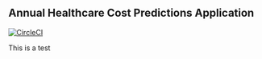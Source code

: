 ## Annual Healthcare Cost Predictions Application
[![CircleCI](https://circleci.com/gh/andrewlee8247/cms-kubernetes.svg?style=svg)](https://circleci.com/gh/andrewlee8247/cms-kubernetes)

This is a test